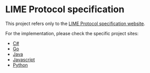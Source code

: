 # LIME Protocol specification
This project refers only to the [LIME Protocol specification website](https://limeprotocol.org/).

For the implementation, please check the specific project sites:
* [C#](https://github.com/takenet/lime-csharp)
* [Go](https://github.com/takenet/lime-go)
* [Java](https://github.com/takenet/lime-java)
* [Javascript](https://github.com/takenet/lime-js)
* [Python](https://github.com/takenet/lime-python)
